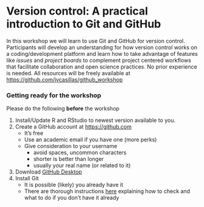 Version control: A practical introduction to Git and GitHub
================

In this workshop we will learn to use Git and GitHub for version
control. Participants will develop an understanding for how version
control works on a coding/development platform and learn how to take
advantage of features like *issues* and *project boards* to complement
project centered workflows that facilitate collaboration and open
science practices. No prior experience is needed. All resources will be
freely available at <https://github.com/jvcasillas/github_workshop>

### Getting ready for the workshop

Please do the following **before** the workshop

1.  Install/Update R and RStudio to newest version available to you.
2.  Create a GitHub account at <https://github.com>
    -   It’s free
    -   Use an academic email if you have one (more perks)
    -   Give consideration to your username
        -   avoid spaces, uncommon characters
        -   shorter is better than longer
        -   usually your real name (or related to it)
3.  Download [GitHub Desktop](https://desktop.github.com)
4.  Install Git
    -   It is possible (likely) you already have it
    -   There are thorough instructions
        [here](https://happygitwithr.com/install-git.html) explaining
        how to check and what to do if you don’t have it already
